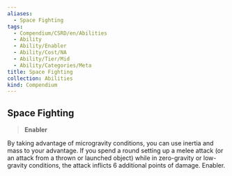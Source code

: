 ```yaml
---
aliases:
  - Space Fighting
tags:
  - Compendium/CSRD/en/Abilities
  - Ability
  - Ability/Enabler
  - Ability/Cost/NA
  - Ability/Tier/Mid
  - Ability/Categories/Meta
title: Space Fighting
collection: Abilities
kind: Compendium
---
```

## Space Fighting  
>**Enabler**
  
By taking advantage of microgravity conditions, you can use inertia and mass to your advantage. If you spend a round setting up a melee attack (or an attack from a thrown or launched object) while in zero-gravity or low-gravity conditions, the attack inflicts 6 additional points of damage. Enabler.